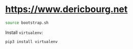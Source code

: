 # https://www.dericbourg.net

```bash
source bootstrap.sh
```

Install `virtualenv`:

```bash
pip3 install virtualenv
```

